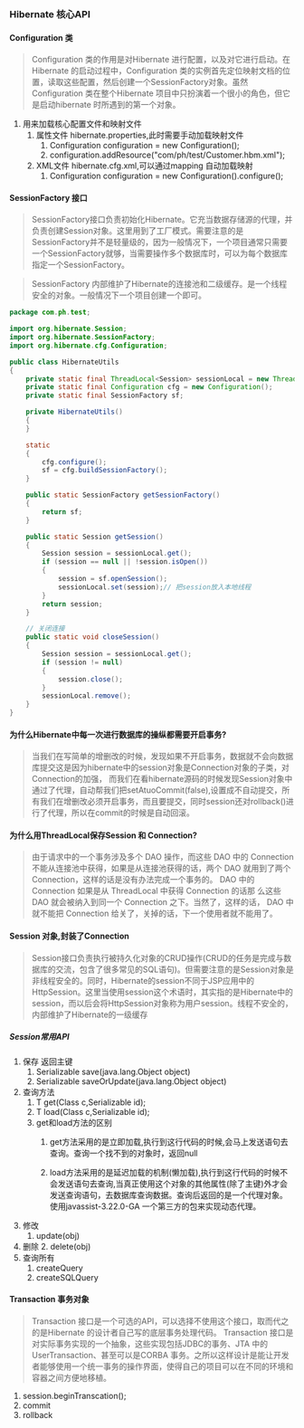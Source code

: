 ### Hibernate 核心API

#### Configuration 类
>Configuration 类的作用是对Hibernate 进行配置，以及对它进行启动。在Hibernate 的启动过程中，Configuration 类的实例首先定位映射文档的位置，读取这些配置，然后创建一个SessionFactory对象。虽然Configuration 类在整个Hibernate 项目中只扮演着一个很小的角色，但它是启动hibernate 时所遇到的第一个对象。

1. 用来加载核心配置文件和映射文件
    1. 属性文件 hibernate.properties,此时需要手动加载映射文件
        1. Configuration configuration = new Configuration();
		2. configuration.addResource("com/ph/test/Customer.hbm.xml");
    2. XML文件 hibernate.cfg.xml,可以通过mapping 自动加载映射
        1. Configuration configuration = new Configuration().configure();

#### SessionFactory 接口
>SessionFactory接口负责初始化Hibernate。它充当数据存储源的代理，并负责创建Session对象。这里用到了工厂模式。需要注意的是SessionFactory并不是轻量级的，因为一般情况下，一个项目通常只需要一个SessionFactory就够，当需要操作多个数据库时，可以为每个数据库指定一个SessionFactory。

>SessionFactory 内部维护了Hibernate的连接池和二级缓存。是一个线程安全的对象。一般情况下一个项目创建一个即可。

```java
package com.ph.test;

import org.hibernate.Session;
import org.hibernate.SessionFactory;
import org.hibernate.cfg.Configuration;

public class HibernateUtils
{
	private static final ThreadLocal<Session> sessionLocal = new ThreadLocal<Session>();
	private static final Configuration cfg = new Configuration();
	private static final SessionFactory sf;

	private HibernateUtils()
	{
	}

	static
	{
		cfg.configure();
		sf = cfg.buildSessionFactory();
	}

	public static SessionFactory getSessionFactory()
	{
		return sf;
	}

	public static Session getSession()
	{
		Session session = sessionLocal.get();
		if (session == null || !session.isOpen())
		{
			session = sf.openSession();
			sessionLocal.set(session);// 把session放入本地线程
		}
		return session;
	}

	// 关闭连接
	public static void closeSession()
	{
		Session session = sessionLocal.get();
		if (session != null)
		{
			session.close();
		}
		sessionLocal.remove();
	}
}

```

#### 为什么Hibernate中每一次进行数据库的操纵都需要开启事务?
>当我们在写简单的增删改的时候，发现如果不开启事务，数据就不会向数据库提交这是因为hibernate中的session对象是Connection对象的子类，对Connection的加强，
而我们在看hibernate源码的时候发现Session对象中通过了代理，自动帮我们把setAtuoCommit(false),设置成不自动提交，所有我们在增删改必须开启事务，而且要提交，同时session还对rollback()进行了代理，所以在commit的时候是自动回滚。

#### 为什么用ThreadLocal保存Session 和 Connection?
>由于请求中的一个事务涉及多个 DAO 操作，而这些 DAO 中的 Connection 
不能从连接池中获得，如果是从连接池获得的话，两个 DAO 就用到了两个
Connection，这样的话是没有办法完成一个事务的。
DAO 中的 Connection 如果是从 ThreadLocal 中获得 Connection 的话那
么这些 DAO 就会被纳入到同一个 Connection 之下。当然了，这样的话，
DAO 中就不能把 Connection 给关了，关掉的话，下一个使用者就不能用了。

#### Session 对象,封装了Connection
>Session接口负责执行被持久化对象的CRUD操作(CRUD的任务是完成与数据库的交流，包含了很多常见的SQL语句)。但需要注意的是Session对象是非线程安全的。同时，Hibernate的session不同于JSP应用中的HttpSession。这里当使用session这个术语时，其实指的是Hibernate中的session，而以后会将HttpSession对象称为用户session。线程不安全的，内部维护了Hibernate的一级缓存

##### Session常用API
1. 保存 返回主键
    1. Serializable save(java.lang.Object object)
    2. Serializable	saveOrUpdate(java.lang.Object object)
2. 查询方法
    1. T get(Class c,Serializable id);
    2. T load(Class c,Serializable id);
    3. get和load方法的区别
        1. get方法采用的是立即加载,执行到这行代码的时候,会马上发送语句去查询。查询一个找不到的对象时，返回null

        2. load方法采用的是延迟加载的机制(懒加载),执行到这行代码的时候不会发送语句去查询,当真正使用这个对象的其他属性(除了主键)外才会发送查询语句，去数据库查询数据。查询后返回的是一个代理对象。使用javassist-3.22.0-GA 一个第三方的包来实现动态代理。
3. 修改
    1. update(obj)
4. 删除
    2. delete(obj)
5. 查询所有
    1. createQuery
    2. createSQLQuery
#### Transaction 事务对象
>Transaction 接口是一个可选的API，可以选择不使用这个接口，取而代之的是Hibernate 的设计者自己写的底层事务处理代码。 Transaction 接口是对实际事务实现的一个抽象，这些实现包括JDBC的事务、JTA 中的UserTransaction、甚至可以是CORBA 事务。之所以这样设计是能让开发者能够使用一个统一事务的操作界面，使得自己的项目可以在不同的环境和容器之间方便地移植。
1. session.beginTranscation();
1. commit
2. rollback


